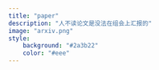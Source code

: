 ```yaml
---
title: "paper"
description: "人不读论文是没法在组会上汇报的"
image: "arxiv.png"
style:
    background: "#2a3b22"
    color: "#eee"
---
```

